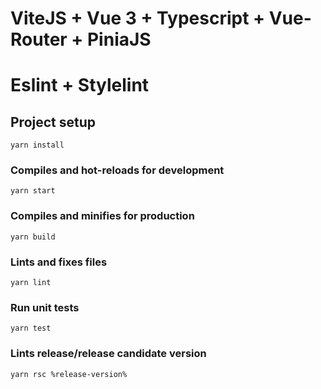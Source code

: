 # ViteJS + Vue 3 + Typescript + Vue-Router + PiniaJS

# Eslint + Stylelint

## Project setup
```
yarn install
```

### Compiles and hot-reloads for development
```
yarn start
```

### Compiles and minifies for production
```
yarn build
```

### Lints and fixes files
```
yarn lint
```

### Run unit tests
```
yarn test
```

### Lints release/release candidate version
```
yarn rsc %release-version%
```
